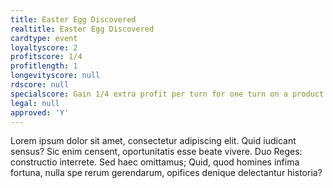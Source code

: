 ```yaml
---
title: Easter Egg Discovered
realtitle: Easter Egg Discovered
cardtype: event
loyaltyscore: 2
profitscore: 1/4
profitlength: 1
longevityscore: null
rdscore: null
specialscore: Gain 1/4 extra profit per turn for one turn on a product of your choice. Also gain two points of loyalty.
legal: null
approved: 'Y'
---
```


Lorem ipsum dolor sit amet, consectetur adipiscing elit. Quid iudicant sensus? Sic enim censent, oportunitatis esse beate vivere. Duo Reges: constructio interrete. Sed haec omittamus; Quid, quod homines infima fortuna, nulla spe rerum gerendarum, opifices denique delectantur historia?
